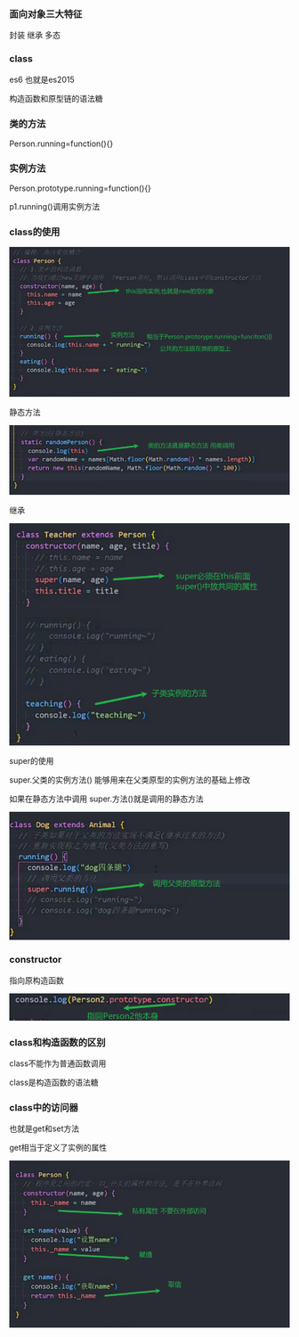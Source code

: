 ### 面向对象三大特征

封装 继承 多态

### class

es6 也就是es2015

构造函数和原型链的语法糖

### 类的方法

Person.running=function(){}

### 实例方法

Person.prototype.running=function(){}

p1.running()调用实例方法

### class的使用

![image-20240317150215838](img/image-20240317150215838.png)

静态方法

![image-20240317152056585](img/image-20240317152056585.png)

继承

![image-20240317152540303](img/image-20240317152540303.png)

super的使用

super.父类的实例方法() 能够用来在父类原型的实例方法的基础上修改

如果在静态方法中调用 super.方法()就是调用的静态方法

![image-20240317153137376](img/image-20240317153137376.png)

### constructor

指向原构造函数

![image-20240317150445417](img/image-20240317150445417.png)

### class和构造函数的区别

class不能作为普通函数调用

class是构造函数的语法糖

### class中的访问器

也就是get和set方法

get相当于定义了实例的属性

![image-20240317151346086](img/image-20240317151346086.png)